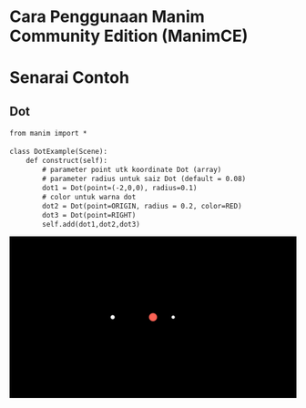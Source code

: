 # Cara Penggunaan Manim Community Edition (ManimCE)

# Senarai Contoh

## Dot
```
from manim import *

class DotExample(Scene):
    def construct(self):
        # parameter point utk koordinate Dot (array)
        # parameter radius untuk saiz Dot (default = 0.08)
        dot1 = Dot(point=(-2,0,0), radius=0.1)
        # color untuk warna dot
        dot2 = Dot(point=ORIGIN, radius = 0.2, color=RED)
        dot3 = Dot(point=RIGHT)
        self.add(dot1,dot2,dot3)
```
![Contoh Dot](image/DotExample_ManimCE_v0.15.2.png)
